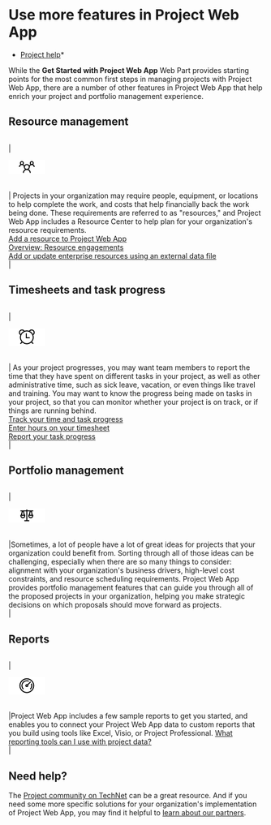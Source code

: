 
# Use more features in Project Web App

 * [Project help](afac1e38-1219-4a88-bd22-81534778d528.md)* 
  
    
    

While the **Get Started with Project Web App** Web Part provides starting points for the most common first steps in managing projects with Project Web App, there are a number of other features in Project Web App that help enrich your project and portfolio management experience.
## Resource management
<a name="__top"> </a>


|||
|:-----|:-----|
|
  
    
    
![Resources](images/b74890b9-d113-4913-91ab-1984c7930561.png)
  
    
    

  
    
    

  
    
    
 <br/> | Projects in your organization may require people, equipment, or locations to help complete the work, and costs that help financially back the work being done. These requirements are referred to as "resources," and Project Web App includes a Resource Center to help plan for your organization's resource requirements. <br/>  [Add a resource to Project Web App](71c6aa5c-2a97-4cbb-9814-26289c62c471.md) <br/>  [Overview: Resource engagements](http://technet.microsoft.com/library/73eefb5a-81fe-42bf-980e-9532b1bdc870%28Office.14%29.aspx) <br/>  [Add or update enterprise resources using an external data file](1784a91a-0491-4381-bc2d-400ffc7182c7.md) <br/> |
   

## Timesheets and task progress
<a name="__top"> </a>


|||
|:-----|:-----|
|
  
    
    
![Timesheets and task progress](images/62bbf7ca-353a-4b19-966a-840d504b1a8b.png)
  
    
    

  
    
    

  
    
    
 <br/> | As your project progresses, you may want team members to report the time that they have spent on different tasks in your project, as well as other administrative time, such as sick leave, vacation, or even things like travel and training. You may want to know the progress being made on tasks in your project, so that you can monitor whether your project is on track, or if things are running behind. <br/>  [Track your time and task progress](b72ffdc1-4f8b-4254-a198-f14a08b7d324.md) <br/>  [Enter hours on your timesheet](a44e4d20-a5f0-4f36-94c0-d0abeca8366f.md) <br/>  [Report your task progress](4e338fec-6e78-4b0e-b059-11422057df31.md) <br/> |
   

## Portfolio management
<a name="__top"> </a>


|||
|:-----|:-----|
|
  
    
    
![Portfolio management](images/9d0a4d89-0f3e-486b-ade3-340e97ea56c1.png)
  
    
    

  
    
    

  
    
    
 <br/> |Sometimes, a lot of people have a lot of great ideas for projects that your organization could benefit from. Sorting through all of those ideas can be challenging, especially when there are so many things to consider: alignment with your organization's business drivers, high-level cost constraints, and resource scheduling requirements. Project Web App provides portfolio management features that can guide you through all of the proposed projects in your organization, helping you make strategic decisions on which proposals should move forward as projects.  <br/> |
   

## Reports
<a name="__top"> </a>


|||
|:-----|:-----|
|
  
    
    
![Reports](images/36dcccc3-8b40-4384-b261-39784fe5578f.png)
  
    
    

  
    
    

  
    
    
 <br/> |Project Web App includes a few sample reports to get you started, and enables you to connect your Project Web App data to custom reports that you build using tools like Excel, Visio, or Project Professional.  [What reporting tools can I use with project data?](002eaac1-35ef-4bab-b977-a02b39715ec3.md) <br/> |
   

## Need help?
<a name="__reports"> </a>

The  [Project community on TechNet](https://social.technet.microsoft.com/forums/en-us/category/project) can be a great resource. And if you need some more specific solutions for your organization's implementation of Project Web App, you may find it helpful to [learn about our partners](https://go.microsoft.com/fwlink/?LinkId=733632).
  
    
    
